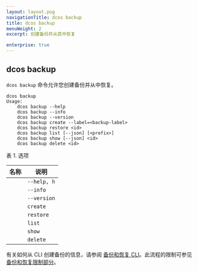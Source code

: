 ```yaml
---
layout: layout.pug
navigationTitle: dcos backup
title: dcos backup
menuWeight: 2
excerpt: 创建备份并从其中恢复

enterprise: true
---
```



## dcos backup
`dcos backup` 命令允许您创建备份并从中恢复。

```
dcos backup
Usage:
    dcos backup --help
    dcos backup --info
    dcos backup --version
    dcos backup create --label=<backup-label>
    dcos backup restore <id>
    dcos backup list [--json] [<prefix>]
    dcos backup show [--json] <id>
    dcos backup delete <id>
```

表 1. 选项

| 名称 | 说明 |
|---------|-------------|
| | `--help, h` | 显示使用情况。|
| | `--info` | 显示选项。 |
| | `--version` | 显示版本信息。 |
| | `create` | 创建备份。--标签=<backup-label> 选项将为备份提供标签。|
| | `restore` | 恢复特定备份。<id> 是备份的唯一标识符。 |
| | `list` | 显示所有备份的列表。使用此选项验证您的备份是否已创建。 |
| | `show` | 显示备份 ID 的列表。 |
| | `delete` | 删除特定备份。<id> 是备份的唯一标识符。 |


有关如何从 CLI 创建备份的信息，请参阅 [备份和恢复 CLI](/mesosphere/dcos/cn/1.11/administering-clusters/backup-and-restore/backup-restore-cli/)。此流程的限制可参见[备份和恢复限制部分](/mesosphere/dcos/cn/1.11/administering-clusters/backup-and-restore/#limitations)。
